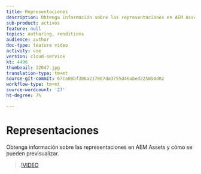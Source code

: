 ```yaml
---
title: Representaciones
description: Obtenga información sobre las representaciones en AEM Assets y cómo se pueden previsualizar.
sub-product: activos
feature: null
topics: authoring, renditions
audience: author
doc-type: feature video
activity: use
version: cloud-service
kt: 4496
thumbnail: 32047.jpg
translation-type: tm+mt
source-git-commit: 67ca08bf386a217807da3755d46abed225050d02
workflow-type: tm+mt
source-wordcount: '27'
ht-degree: 7%

---
```



# Representaciones

Obtenga información sobre las representaciones en AEM Assets y cómo se pueden previsualizar.

>[!VIDEO](https://video.tv.adobe.com/v/32047/?quality=12&learn=on&hidetitle=true)
